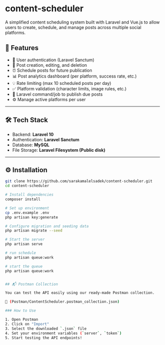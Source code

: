 # content-scheduler

A simplified content scheduling system built with Laravel and Vue.js to allow users to create, schedule, and manage posts across multiple social platforms.

## 🚀 Features

- 🔐 User authentication (Laravel Sanctum)
- 📝 Post creation, editing, and deletion
- ⏰ Schedule posts for future publication
- 📊 Post analytics dashboard (per platform, success rate, etc.)
- 💡 Rate limiting (max 10 scheduled posts per day)
- ✅ Platform validation (character limits, image rules, etc.)
- 🔄 Laravel command/job to publish due posts
- ⚙️ Manage active platforms per user

---

## 🛠️ Tech Stack

- Backend: **Laravel 10**
- Authentication: **Laravel Sanctum**
- Database: **MySQL**
- File Storage: **Laravel Filesystem (Public disk)**

---

## ⚙️ Installation

```bash
git clone https://github.com/sarakamalelsadek/content-scheduler.git
cd content-scheduler

# Install dependencies
composer install

# Set up environment
cp .env.example .env
php artisan key:generate

# Configure migration and seeding data
php artisan migrate --seed

# Start the server
php artisan serve

# run schedule
php artisan queue:work

# start the queue
php artisan queue:work


## 📬 Postman Collection

You can test the API easily using our ready-made Postman collection.

📁 (Postman/ContentScheduler.postman_collection.json)

### How to Use

1. Open Postman
2. Click on "Import"
3. Select the downloaded `.json` file
4. Set your environment variables (`server`, `token`)
5. Start testing the API endpoints!
